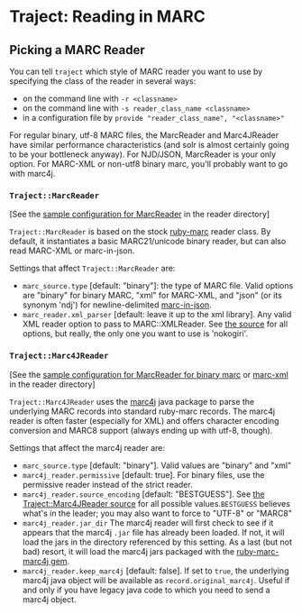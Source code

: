 # Traject: Reading in MARC

## Picking a MARC Reader

You can tell `traject` which style of MARC reader you want to use by specifying the 
class of the reader in several ways:

* on the command line with `-r <classname>`
* on the command line with `-s reader_class_name <classname>`
* in a configuration file by `provide "reader_class_name", "<classname>"`

For regular binary, utf-8 MARC files, the MarcReader and Marc4JReader have similar performance characteristics (and solr is almost certainly going to be your bottleneck anyway). For NJD/JSON, MarcReader is your only option. For MARC-XML or non-utf8 binary marc, you'll probably want to go with marc4j.

### `Traject::MarcReader` 

[See the [sample configuration for MarcReader](../reader/marc.rb) in the reader directory]


`Traject::MarcReader` is based on the stock [ruby-marc](http://github.com/ruby-marc/ruby-marc/)
reader class. By default, it instantiates a basic MARC21/unicode binary reader, but can also read MARC-XML or marc-in-json.

Settings that affect `Traject::MarcReader` are:

* `marc_source.type` [default: "binary"]: the type of MARC file. Valid options are "binary" for binary MARC, "xml" for MARC-XML, and "json" (or its synonym 'ndj') for newline-delimited [marc-in-json](http://dilettantes.code4lib.org/blog/2010/09/a-proposal-to-serialize-marc-in-json/).
* `marc_reader.xml_parser` [default: leave it up to the xml library]. Any valid XML reader option to pass to MARC::XMLReader. See [the source](https://github.com/ruby-marc/ruby-marc/blob/master/lib/marc/xmlreader.rb#L35) for all options, but really, the only one you want to use is 'nokogiri'.

### `Traject::Marc4JReader`

[See the [sample configuration for MarcReader for binary marc](../reader/marc4j.rb) or [marc-xml](../reader/marc-xml.rb) in the reader directory]

`Traject::Marc4JReader` uses the [marc4j](http://github.com/marc4j/marc4j) java package to parse the underlying MARC records into standard ruby-marc records. The marc4j reader is often faster (especially for XML) and offers character encoding conversion and MARC8 support (always ending up with utf-8, though).

Settings that affect the marc4j reader are:

* `marc_source.type` [default: "binary"]. Valid values are "binary" and "xml"
* `marc4j_reader.permissive` [default: true]. For binary files, use the permissive reader instead of the strict reader. 
* `marc4j_reader.source_encoding` [default: "BESTGUESS"]. See [the Traject::Marc4JReader source](https://github.com/jrochkind/traject/blob/master/lib/traject/marc4j_reader.rb#L30) for all possible values.`BESTGUESS` believes what's in the leader; you may also want to force to "UTF-8" or "MARC8"
* `marc4j_reader.jar_dir` The marc4j reader will first check to see if it appears that the marc4j `.jar` file has already been loaded. If not, it will load the jars in the directory referenced by this setting. As a last (but not bad) resort, it will load the marc4j jars packaged with the [ruby-marc-marc4j gem](https://github.com/billdueber/ruby-marc-marc4j).
* `marc4j_reader.keep_marc4j` [default: false]. If set to `true`, the underlying marc4j java object will be available as `record.original_marc4j`. Useful if and only if you have legacy java code to which you need to send a marc4j object.

